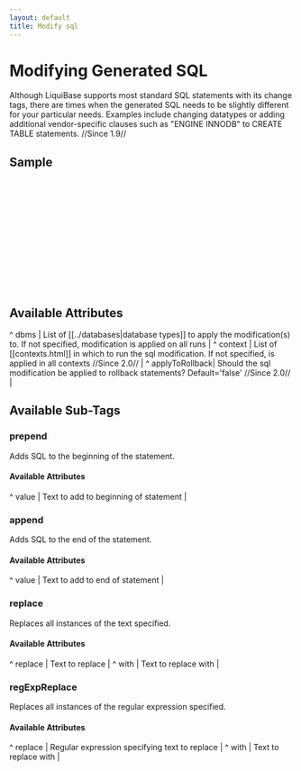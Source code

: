 ```yaml
---
layout: default
title: Modify sql
---
```


# Modifying Generated SQL #

Although LiquiBase supports most standard SQL statements with its change tags, there are times when the generated SQL needs to be slightly different for your particular needs.  Examples include changing datatypes or adding additional vendor-specific clauses such as "ENGINE INNODB" to CREATE TABLE statements.  //Since 1.9//

## Sample ##

<code xml>
<changeSet id="1" author="nvoxland">
    <createTable tableName="person">
        <column name="id" type="bigint"/>
        <column name="firstname" type="varchar(255)"/>
        <column name="lastname" type="varchar(255)"/>
    </createTable>
    <modifySql>
         <replace replace="bigint" with="long"/>
    </modifySql>
    <modifySql dbms="mysql">
         <append value=" engine innodb"/>
    </modifySql>
</changeSet>
</code>

## Available Attributes ##

^ dbms  | List of [[../databases|database types]] to apply the modification(s) to. If not specified, modification is applied on all runs  |
^ context  | List of [[contexts.html]] in which to run the sql modification.  If not specified, is applied in all contexts //Since 2.0//  |
^ applyToRollback| Should the sql modification be applied to rollback statements? Default='false' //Since 2.0//  |


## Available Sub-Tags ##

### prepend ###
Adds SQL to the beginning of the statement.

#### Available Attributes ####
^ value | Text to add to beginning of statement  |

### append ###
Adds SQL to the end of the statement.

#### Available Attributes ####
^ value | Text to add to end of statement  |

### replace ###
Replaces all instances of the text specified.

#### Available Attributes ####
^ replace | Text to replace  |
^ with | Text to replace with |

### regExpReplace ###
Replaces all instances of the regular expression specified.

#### Available Attributes ####
^ replace | Regular expression specifying text to replace  |
^ with | Text to replace with |
